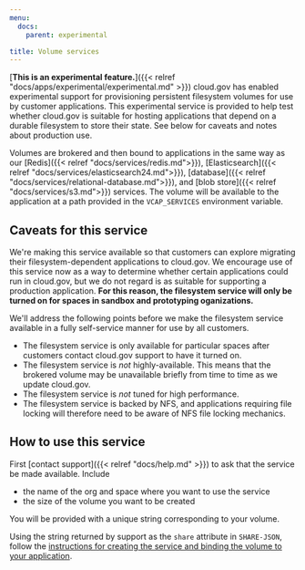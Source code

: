 ```yaml
---
menu:
  docs:
    parent: experimental

title: Volume services
---
```


[**This is an experimental feature.**]({{< relref "docs/apps/experimental/experimental.md" >}}) cloud.gov has enabled experimental support for provisioning persistent filesystem volumes for use by customer applications. This experimental service is provided to help test whether cloud.gov is suitable for hosting applications that depend on a durable filesystem to store their state. See below for caveats and notes about production use.

Volumes are brokered and then bound to applications in the same way as our [Redis]({{< relref "docs/services/redis.md">}}), [Elasticsearch]({{< relref "docs/services/elasticsearch24.md">}}), [database]({{< relref "docs/services/relational-database.md">}}), and [blob store]({{< relref "docs/services/s3.md">}}) services. The volume will be available to the application at a path provided in the `VCAP_SERVICES` environment variable.

## Caveats for this service
We're making this service available so that customers can explore migrating their filesystem-dependent applications to cloud.gov. We encourage use of this service now as a way to determine whether certain applications could run in cloud.gov, but we do not regard is as suitable for supporting a production application. **For this reason, the filesystem service will only be turned on for spaces in sandbox and prototyping oganizations.**

We'll address the following points before we make the filesystem service available in a fully self-service manner for use by all customers. 
* The filesystem service is only available for particular spaces after customers contact cloud.gov support to have it turned on.
* The filesystem service is *not* highly-available. This means that the brokered volume may be unavailable briefly from time to time as we update cloud.gov.
* The filesystem service is *not* tuned for high performance. 
* The filesystem service is backed by NFS, and applications requiring file locking will therefore need to be aware of NFS file locking mechanics. 

## How to use this service

First [contact support]({{< relref "docs/help.md" >}}) to ask that the service be made available. Include

* the name of the org and space where you want to use the service
* the size of the volume you want to be created

You will be provided with a unique string corresponding to your volume. 

Using the string returned by support as the `share` attribute in `SHARE-JSON`, follow the [instructions for creating the service and binding the volume to your application](https://docs.cloudfoundry.org/devguide/services/using-vol-services.html).
